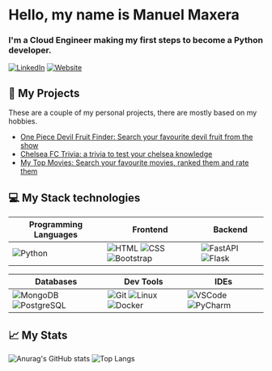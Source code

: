 # Hello, my name is Manuel Maxera

### I'm a Cloud Engineer making my first steps to become a Python developer.

[![LinkedIn](https://img.shields.io/badge/LinkedIn-Profile-blue?style=social&logo=linkedin)](https://www.linkedin.com/in/manuel-maxera/)
[![Website](https://img.shields.io/badge/Visit-Website-brightgreen?style=flat&logo=world)](https://manumafe98.github.io/cv/)

## 🚀 My Projects

These are a couple of my personal projects, there are mostly based on my hobbies.

- [One Piece Devil Fruit Finder: Search your favourite devil fruit from the show](https://github.com/manumafe98/One-Piece-Devil-Fruit-Finder-FastApi-MongoDb)
- [Chelsea FC Trivia: a trivia to test your chelsea knowledge](https://github.com/manumafe98/Chelsea-Fc-Trivia)
- [My Top Movies: Search your favourite movies, ranked them and rate them](https://github.com/manumafe98/MyTopMovies)

## 💻 My Stack technologies

| Programming Languages                                | Frontend                                                                                                                                                       | Backend                                                                                                      |
| ---------------------------------------------------- | -------------------------------------------------------------------------------------------------------------------------------------------------------------- | ------------------------------------------------------------------------------------------------------------ |
| ![Python](https://img.shields.io/badge/-Python-blue) | ![HTML](https://img.shields.io/badge/-HTML-orange) ![CSS](https://img.shields.io/badge/-CSS-blue) ![Bootstrap](https://img.shields.io/badge/-Bootstrap-purple) | ![FastAPI](https://img.shields.io/badge/-FastAPI-green) ![Flask](https://img.shields.io/badge/-Flask-yellow) |

| Databases                                                                                                            | Dev Tools                                                                                                                                               | IDEs                                                                                                         |
| -------------------------------------------------------------------------------------------------------------------- | ------------------------------------------------------------------------------------------------------------------------------------------------------- | ------------------------------------------------------------------------------------------------------------ |
| ![MongoDB](https://img.shields.io/badge/-MongoDB-green) ![PostgreSQL](https://img.shields.io/badge/-PostgreSQL-blue) | ![Git](https://img.shields.io/badge/-Git-red) ![Linux](https://img.shields.io/badge/-Linux-orange) ![Docker](https://img.shields.io/badge/-Docker-blue) | ![VSCode](https://img.shields.io/badge/-VSCode-blue) ![PyCharm](https://img.shields.io/badge/-PyCharm-green) |

## 📈 My Stats

![Anurag's GitHub stats](https://github-readme-stats.vercel.app/api?username=manumafe98&show_icons=true&theme=tokyonight&rank_icon=github)
![Top Langs](https://github-readme-stats.vercel.app/api/top-langs/?username=manumafe98&langs_count=8&hide=Jupyter%20Notebook&theme=tokyonight)
